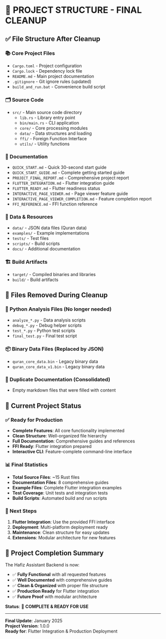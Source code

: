 # 📁 PROJECT STRUCTURE - FINAL CLEANUP

## ✅ File Structure After Cleanup

### 📚 Core Project Files
- `Cargo.toml` - Project configuration
- `Cargo.lock` - Dependency lock file
- `README.md` - Main project documentation
- `.gitignore` - Git ignore rules (updated)
- `build_and_run.bat` - Convenience build script

### 🗂️ Source Code
- `src/` - Main source code directory
  - `lib.rs` - Library entry point
  - `bin/main.rs` - CLI application
  - `core/` - Core processing modules
  - `data/` - Data structures and loading
  - `ffi/` - Foreign Function Interface
  - `utils/` - Utility functions

### 📖 Documentation
- `QUICK_START.md` - Quick 30-second start guide
- `QUICK_START_GUIDE.md` - Complete getting started guide
- `PROJECT_FINAL_REPORT.md` - Comprehensive project report
- `FLUTTER_INTEGRATION.md` - Flutter integration guide
- `FLUTTER_READY.md` - Flutter readiness status
- `INTERACTIVE_PAGE_VIEWER.md` - Page viewer feature guide
- `INTERACTIVE_PAGE_VIEWER_COMPLETION.md` - Feature completion report
- `FFI_REFERENCE.md` - FFI function reference

### 🎯 Data & Resources
- `data/` - JSON data files (Quran data)
- `examples/` - Example implementations
- `tests/` - Test files
- `scripts/` - Build scripts
- `docs/` - Additional documentation

### 🏗️ Build Artifacts
- `target/` - Compiled binaries and libraries
- `build/` - Build artifacts

## 🧹 Files Removed During Cleanup

### 🐍 Python Analysis Files (No longer needed)
- `analyze_*.py` - Data analysis scripts
- `debug_*.py` - Debug helper scripts
- `test_*.py` - Python test scripts
- `final_test.py` - Final test script

### 📦 Binary Data Files (Replaced by JSON)
- `quran_core_data.bin` - Legacy binary data
- `quran_core_data_v1.bin` - Legacy binary data

### 📄 Duplicate Documentation (Consolidated)
- Empty markdown files that were filled with content

## 🎯 Current Project Status

### ✅ Ready for Production
- **Complete Features**: All core functionality implemented
- **Clean Structure**: Well-organized file hierarchy
- **Full Documentation**: Comprehensive guides and references
- **FFI Ready**: Flutter integration prepared
- **Interactive CLI**: Feature-complete command-line interface

### 📊 Final Statistics
- **Total Source Files**: ~15 Rust files
- **Documentation Files**: 8 comprehensive guides
- **Example Files**: Complete Flutter integration examples
- **Test Coverage**: Unit tests and integration tests
- **Build Scripts**: Automated build and run scripts

### 🚀 Next Steps
1. **Flutter Integration**: Use the provided FFI interface
2. **Deployment**: Multi-platform deployment ready
3. **Maintenance**: Clean structure for easy updates
4. **Extensions**: Modular architecture for new features

## 🎉 Project Completion Summary

The Hafiz Assistant Backend is now:
- ✅ **Fully Functional** with all requested features
- ✅ **Well Documented** with comprehensive guides
- ✅ **Clean & Organized** with proper file structure
- ✅ **Production Ready** for Flutter integration
- ✅ **Future Proof** with modular architecture

**Status**: 🎯 **COMPLETE & READY FOR USE**

---

**Final Update**: January 2025  
**Project Version**: 1.0.0  
**Ready for**: Flutter Integration & Production Deployment
